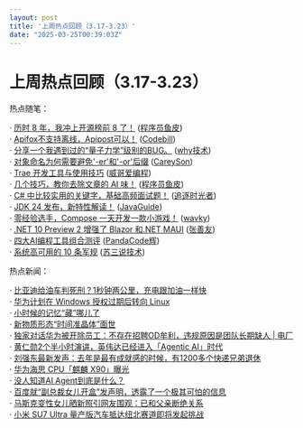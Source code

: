 ```yaml
---
layout: post
title: '上周热点回顾（3.17-3.23）'
date: "2025-03-25T00:39:03Z"
---
```

上周热点回顾（3.17-3.23）
=================

热点随笔：

· [历时 8 年，我冲上开源榜前 8 了！](https://www.cnblogs.com/yupi/archive/2025/03/18/18778651.html) ([程序员鱼皮](https://www.cnblogs.com/yupi/))  
· [Apifox不支持离线，Apipost可以！](https://www.cnblogs.com/ifmeme/archive/2025/03/17/18776889.html) ([Codebill](https://www.cnblogs.com/ifmeme/))  
· [分享一个我遇到过的“量子力学”级别的BUG。](https://www.cnblogs.com/thisiswhy/archive/2025/03/17/18777464.html) ([why技术](https://www.cnblogs.com/thisiswhy/))  
· [对象命名为何需要避免'-er'和'-or'后缀](https://www.cnblogs.com/CareySon/archive/2025/03/20/why_avoid_er_or_suffixes_in_object_naming.html) ([CareySon](https://www.cnblogs.com/CareySon/))  
· [Trae 开发工具与使用技巧](https://www.cnblogs.com/wgjava/archive/2025/03/17/18776746.html) ([威哥爱编程](https://www.cnblogs.com/wgjava/))  
· [几个技巧，教你去除文章的 AI 味！](https://www.cnblogs.com/yupi/archive/2025/03/19/18780763.html) ([程序员鱼皮](https://www.cnblogs.com/yupi/))  
· [C# 中比较实用的关键字，基础高频面试题！](https://www.cnblogs.com/Can-daydayup/archive/2025/03/21/18784074.html) ([追逐时光者](https://www.cnblogs.com/Can-daydayup/))  
· [JDK 24 发布，新特性解读！](https://www.cnblogs.com/javaguide/archive/2025/03/20/jdk24-new-features.html) ([JavaGuide](https://www.cnblogs.com/javaguide/))  
· [零经验选手，Compose 一天开发一款小游戏！](https://www.cnblogs.com/wavky/archive/2025/03/17/18775843.html) ([wavky](https://www.cnblogs.com/wavky/))  
· [.NET 10 Preview 2 增强了 Blazor 和.NET MAUI](https://www.cnblogs.com/shanyou/archive/2025/03/21/18784402.html) ([张善友](https://www.cnblogs.com/shanyou/))  
· [四大AI编程工具组合测评](https://www.cnblogs.com/xh2023/archive/2025/03/18/18743549.html) ([PandaCode辉](https://www.cnblogs.com/xh2023/))  
· [系统高可用的 10 条军规](https://www.cnblogs.com/12lisu/archive/2025/03/19/18780370.html) ([苏三说技术](https://www.cnblogs.com/12lisu/))

热点新闻：

· [比亚迪给油车判死刑？1秒钟两公里，充电跟加油一样快](https://news.cnblogs.com/n/787268/)  
· [华为计划在 Windows 授权过期后转向 Linux](https://news.cnblogs.com/n/787366/)  
· [小时候的记忆“藏”哪儿了](https://news.cnblogs.com/n/787493/)  
· [新物质形态“时间准晶体”面世](https://news.cnblogs.com/n/787444/)  
· [独家对话华为被开除员工：不存在招聘OD牟利，违规原因是团队长期缺人 | 电厂](https://news.cnblogs.com/n/787379/)  
· [黄仁勋2个半小时演讲，英伟达已经进入「Agentic AI」时代](https://news.cnblogs.com/n/787352/)  
· [刘强东最新发声：去年是最有成就感的时候，有1200多个快递兄弟退休](https://news.cnblogs.com/n/787552/)  
· [华为海思 CPU「麒麟 X90」曝光](https://news.cnblogs.com/n/787258/)  
· [没人知道AI Agent到底是什么？](https://news.cnblogs.com/n/787210/)  
· [百度就“副总裁女儿开盒”发声明，透露了一个极其可怕的信息](https://news.cnblogs.com/n/787461/)  
· [马斯克变性女儿晒新照引网友围观：已和父亲断绝关系](https://news.cnblogs.com/n/787577/)  
· [小米 SU7 Ultra 量产版汽车抵达纽北赛道即将发起挑战](https://news.cnblogs.com/n/787336/)